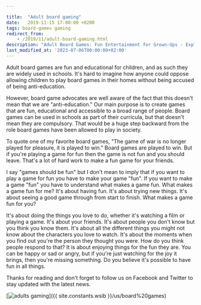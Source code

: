 ```yaml
---

title:  "Adult board gaming"
date:   2019-11-15 17:00:00 +0200
tags: board-games gaming
redirect_from:
    - /2019/11/adult-board-gaming.html
description: "Adult Board Games: Fun Entertainment for Grown-Ups - Explore a selection of entertaining board games for adults."
last_modified_at: '2023-07-06T00:00:00+02:00'
---
```

Adult board games are fun and educational for children, and as such they are widely used in schools. It's hard to imagine how anyone could oppose allowing children to play board games in their homes without being accused of being anti-education.

However, board game advocates are well aware of the fact that this doesn't mean that we are "anti-education." Our main purpose is to create games that are fun, educational and accessible to a broad range of people. Board games can be used in schools as part of their curricula, but that doesn't mean they are compulsory. That would be a huge step backward from the role board games have been allowed to play in society.

To quote one of my favorite board games, "The game of war is no longer played for pleasure, it is played to win." Board games are played to win. But if you're playing a game for fun then the game is not fun and you should leave. That's a lot of hard work to make a fun game for your friends.

I say "games should be fun" but I don't mean to imply that if you want to play a game for fun you have to make your game "fun". If you want to make a game "fun" you have to understand what makes a game fun. What makes a game fun for me? It's about having fun. It's about trying new things. It's about seeing a good game through from start to finish. What makes a game fun for you?

It's about doing the things you love to do, whether it's watching a film or playing a game. It's about your friends. It's about people you don't know but you think you know them. It's about all the different things you might not know about the characters you love to watch. It's about the moments when you find out you're the person they thought you were. How do you think people respond to that? It is about enjoying things for the fun they are. You can be happy or sad or angry, but if you're just watching for the joy it brings, then you're missing something. Do you believe it's possible to have fun in all things.

Thanks for reading and don't forget to follow us on Facebook and Twitter to stay updated with the latest news.

[![adults gaming](https://i.imgur.com/Jm8ynpT.jpg)]({{ site.constants.wsib }}/us/board%20games)
